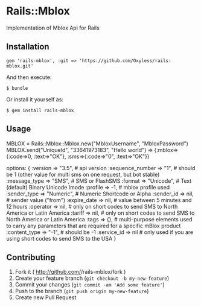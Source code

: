 # Rails::Mblox

Implementation of Mblox Api for Rails

## Installation

    gem 'rails-mblox', :git => 'https://github.com/Oxyless/rails-mblox.git'

And then execute:

    $ bundle

Or install it yourself as:

    $ gem install rails-mblox

## Usage

MBLOX = Rails::Mblox::Mblox.new("MbloxUsername", "MbloxPassword")
MBLOX.send("UniqueId", "33641973183", "Hello world")
=> {:mblox=>{:code=>0, :text=>"OK"}, :sms=>{:code=>"0", :text=>"OK"}}

options: {
    :version => "3.5", # api version
    :sequence_number => "1", # should be 1 (other value for multi sms on one request, but bot stable)
    :message_type => "SMS", # SMS or FlashSMS
    :format => "Unicode", # Text (default)  Binary Unicode Imode
    :profile => -1, # mblox profile used
    :sender_type => "Numeric", # Numeric Shortcode or Alpha
    :sender_id => nil, # sender value ("from")
    :expire_date => nil, # value between 5 minutes and 12 hours
    :operator => nil, # only on short codes to send SMS to North America or Latin America
    :tariff => nil, # only on short codes to send SMS to North America or Latin America
    :tags => {}, # multi-purpose elements used to carry any parameters that are required for a specific mBlox product
    :content_type => "-1", # should be -1
    :service_id => nil # only used if you are using short codes to send SMS to the USA
}

## Contributing

1. Fork it ( http://github.com/<my-github-username>/rails-mblox/fork )
2. Create your feature branch (`git checkout -b my-new-feature`)
3. Commit your changes (`git commit -am 'Add some feature'`)
4. Push to the branch (`git push origin my-new-feature`)
5. Create new Pull Request
